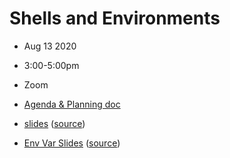 # Shells and Environments
- Aug  13 2020
- 3:00-5:00pm
- Zoom

- [Agenda & Planning doc](https://docs.google.com/document/d/1oNgZGUqB6Go0mkrLwiVBtq7nu-zrVvaJRqxT5QKVzkg/edit)
- [slides](https://flatironinstitute.github.io/learn-sciware-dev/10_EnvShell/slides.html) ([source](main.md))
- [Env Var Slides](https://flatironinstitute.github.io/learn-sciware-dev/10_EnvShell/EnvVarSlides.html) ([source](EnvironmentVariables.md))

